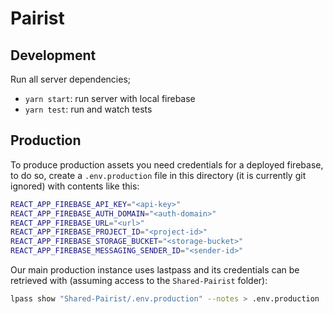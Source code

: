 # Pairist

## Development

Run all server dependencies;

 - `yarn start`: run server with local firebase
 - `yarn test`: run and watch tests


## Production

To produce production assets you need credentials for a deployed firebase, to
do so, create a `.env.production` file in this directory (it is currently git
        ignored) with contents like this:

```bash
REACT_APP_FIREBASE_API_KEY="<api-key>"
REACT_APP_FIREBASE_AUTH_DOMAIN="<auth-domain>"
REACT_APP_FIREBASE_URL="<url>"
REACT_APP_FIREBASE_PROJECT_ID="<project-id>"
REACT_APP_FIREBASE_STORAGE_BUCKET="<storage-bucket>"
REACT_APP_FIREBASE_MESSAGING_SENDER_ID="<sender-id>"
```

Our main production instance uses lastpass and its credentials can be retrieved
with (assuming access to the `Shared-Pairist` folder):

```bash
lpass show "Shared-Pairist/.env.production" --notes > .env.production
```
